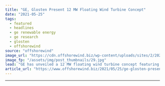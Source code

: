 ```yaml
---
title: "GE, Glosten Present 12 MW Floating Wind Turbine Concept"
date: "2021-05-25"
tags: 
  - featured
  - headlines
  - ge renewable energy
  - ge research
  - glosten
  - offshorewind
source: "offshorewind"
image_url: "https://cdn.offshorewind.biz/wp-content/uploads/sites/2/2021/05/25083504/GE-Glosten-floating-wind-concept_-c-Glosten.jpg"
image_fp: "/assets/img/post_thumbnails/29.jpg"
lead: "GE has unveiled a 12 MW floating wind turbine concept featuring the company&#8217;s Haliade-X"
article_url: "https://www.offshorewind.biz/2021/05/25/ge-glosten-present-12-mw-floating-wind-turbine-concept/"
---
```


---
